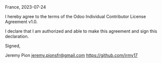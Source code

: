 France, 2023-07-24

I hereby agree to the terms of the Odoo Individual Contributor License
Agreement v1.0.

I declare that I am authorized and able to make this agreement and sign this
declaration.

Signed,

Jeremy Pion jeremy.pionsfr@gmail.com https://github.com/jrmy17

